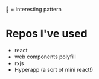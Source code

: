 🏁 = interesting pattern

# Repos I've used
* react 
* web components polyfill
* rxjs
* Hyperapp (a sort of mini react!)
